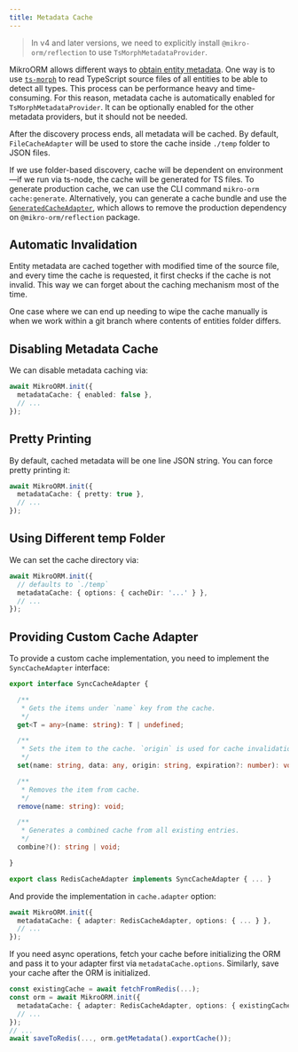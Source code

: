 ```yaml
---
title: Metadata Cache
---
```


> In v4 and later versions, we need to explicitly install `@mikro-orm/reflection` to use `TsMorphMetadataProvider`.

MikroORM allows different ways to [obtain entity metadata](./metadata-providers.md). One way is to use [`ts-morph`](https://github.com/dsherret/ts-morph) to read TypeScript source files of all entities to be able to detect all types. This process can be performance heavy and time-consuming. For this reason, metadata cache is automatically enabled for `TsMorphMetadataProvider`. It can be optionally enabled for the other metadata providers, but it should not be needed.

After the discovery process ends, all metadata will be cached. By default, `FileCacheAdapter` will be used to store the cache inside `./temp` folder to JSON files.

If we use folder-based discovery, cache will be dependent on environment—if we run via ts-node, the cache will be generated for TS files. To generate production cache, we can use the CLI command `mikro-orm cache:generate`. Alternatively, you can generate a cache bundle and use the [`GeneratedCacheAdapter`](./deployment.md#deploy-pre-built-cache), which allows to remove the production dependency on `@mikro-orm/reflection` package.

## Automatic Invalidation

Entity metadata are cached together with modified time of the source file, and every time the cache is requested, it first checks if the cache is not invalid. This way we can forget about the caching mechanism most of the time.

One case where we can end up needing to wipe the cache manually is when we work within a git branch where contents of entities folder differs.

## Disabling Metadata Cache

We can disable metadata caching via:

```ts
await MikroORM.init({
  metadataCache: { enabled: false },
  // ...
});
```

## Pretty Printing

By default, cached metadata will be one line JSON string. You can force pretty printing it:

```ts
await MikroORM.init({
  metadataCache: { pretty: true },
  // ...
});
```

## Using Different temp Folder

We can set the cache directory via:

```ts
await MikroORM.init({
  // defaults to `./temp`
  metadataCache: { options: { cacheDir: '...' } },
  // ...
});
```

## Providing Custom Cache Adapter

To provide a custom cache implementation, you need to implement the `SyncCacheAdapter` interface:

```ts
export interface SyncCacheAdapter {

  /**
   * Gets the items under `name` key from the cache.
   */
  get<T = any>(name: string): T | undefined;

  /**
   * Sets the item to the cache. `origin` is used for cache invalidation and should reflect the change in data.
   */
  set(name: string, data: any, origin: string, expiration?: number): void;

  /**
   * Removes the item from cache.
   */
  remove(name: string): void;

  /**
   * Generates a combined cache from all existing entries.
   */
  combine?(): string | void;

}
```

```ts
export class RedisCacheAdapter implements SyncCacheAdapter { ... }
```

And provide the implementation in `cache.adapter` option:

```ts
await MikroORM.init({
  metadataCache: { adapter: RedisCacheAdapter, options: { ... } },
  // ...
});
```

If you need async operations, fetch your cache before initializing the ORM and pass it to your adapter first via `metadataCache.options`. Similarly, save your cache after the ORM is initialized.

```ts
const existingCache = await fetchFromRedis(...);
const orm = await MikroORM.init({
  metadataCache: { adapter: RedisCacheAdapter, options: { existingCache } },
  // ...
});
// ...
await saveToRedis(..., orm.getMetadata().exportCache());
```
